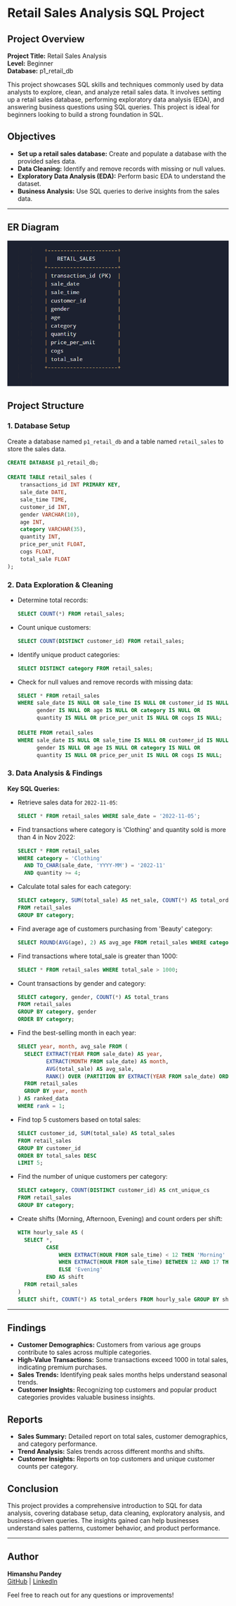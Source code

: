 # Retail Sales Analysis SQL Project

## Project Overview

**Project Title:** Retail Sales Analysis  
**Level:** Beginner  
**Database:** p1_retail_db  

This project showcases SQL skills and techniques commonly used by data analysts to explore, clean, and analyze retail sales data. It involves setting up a retail sales database, performing exploratory data analysis (EDA), and answering business questions using SQL queries. This project is ideal for beginners looking to build a strong foundation in SQL.

## Objectives
- **Set up a retail sales database:** Create and populate a database with the provided sales data.
- **Data Cleaning:** Identify and remove records with missing or null values.
- **Exploratory Data Analysis (EDA):** Perform basic EDA to understand the dataset.
- **Business Analysis:** Use SQL queries to derive insights from the sales data.

---
## ER Diagram 
 ![Retail Sales ER Diagram](https://github.com/Himanshu20752005/SQL-Data-Analyst-Journey-/blob/main/Project1%20--%20Retail%20Sales/ER_Diagram.png)

## Project Structure

### 1. Database Setup

Create a database named `p1_retail_db` and a table named `retail_sales` to store the sales data.

```sql
CREATE DATABASE p1_retail_db;

CREATE TABLE retail_sales (
    transactions_id INT PRIMARY KEY,
    sale_date DATE,    
    sale_time TIME,
    customer_id INT,    
    gender VARCHAR(10),
    age INT,
    category VARCHAR(35),
    quantity INT,
    price_per_unit FLOAT,    
    cogs FLOAT,
    total_sale FLOAT
);
```

### 2. Data Exploration & Cleaning

- Determine total records:
  ```sql
  SELECT COUNT(*) FROM retail_sales;
  ```
- Count unique customers:
  ```sql
  SELECT COUNT(DISTINCT customer_id) FROM retail_sales;
  ```
- Identify unique product categories:
  ```sql
  SELECT DISTINCT category FROM retail_sales;
  ```
- Check for null values and remove records with missing data:
  ```sql
  SELECT * FROM retail_sales
  WHERE sale_date IS NULL OR sale_time IS NULL OR customer_id IS NULL OR 
        gender IS NULL OR age IS NULL OR category IS NULL OR 
        quantity IS NULL OR price_per_unit IS NULL OR cogs IS NULL;
  
  DELETE FROM retail_sales
  WHERE sale_date IS NULL OR sale_time IS NULL OR customer_id IS NULL OR 
        gender IS NULL OR age IS NULL OR category IS NULL OR 
        quantity IS NULL OR price_per_unit IS NULL OR cogs IS NULL;
  ```

### 3. Data Analysis & Findings

**Key SQL Queries:**

- Retrieve sales data for `2022-11-05`:
  ```sql
  SELECT * FROM retail_sales WHERE sale_date = '2022-11-05';
  ```
- Find transactions where category is 'Clothing' and quantity sold is more than 4 in Nov 2022:
  ```sql
  SELECT * FROM retail_sales
  WHERE category = 'Clothing'
    AND TO_CHAR(sale_date, 'YYYY-MM') = '2022-11'
    AND quantity >= 4;
  ```
- Calculate total sales for each category:
  ```sql
  SELECT category, SUM(total_sale) AS net_sale, COUNT(*) AS total_orders
  FROM retail_sales
  GROUP BY category;
  ```
- Find average age of customers purchasing from 'Beauty' category:
  ```sql
  SELECT ROUND(AVG(age), 2) AS avg_age FROM retail_sales WHERE category = 'Beauty';
  ```
- Find transactions where total_sale is greater than 1000:
  ```sql
  SELECT * FROM retail_sales WHERE total_sale > 1000;
  ```
- Count transactions by gender and category:
  ```sql
  SELECT category, gender, COUNT(*) AS total_trans
  FROM retail_sales
  GROUP BY category, gender
  ORDER BY category;
  ```
- Find the best-selling month in each year:
  ```sql
  SELECT year, month, avg_sale FROM (
    SELECT EXTRACT(YEAR FROM sale_date) AS year,
           EXTRACT(MONTH FROM sale_date) AS month,
           AVG(total_sale) AS avg_sale,
           RANK() OVER (PARTITION BY EXTRACT(YEAR FROM sale_date) ORDER BY AVG(total_sale) DESC) AS rank
    FROM retail_sales
    GROUP BY year, month
  ) AS ranked_data
  WHERE rank = 1;
  ```
- Find top 5 customers based on total sales:
  ```sql
  SELECT customer_id, SUM(total_sale) AS total_sales
  FROM retail_sales
  GROUP BY customer_id
  ORDER BY total_sales DESC
  LIMIT 5;
  ```
- Find the number of unique customers per category:
  ```sql
  SELECT category, COUNT(DISTINCT customer_id) AS cnt_unique_cs
  FROM retail_sales
  GROUP BY category;
  ```
- Create shifts (Morning, Afternoon, Evening) and count orders per shift:
  ```sql
  WITH hourly_sale AS (
    SELECT *,
           CASE
               WHEN EXTRACT(HOUR FROM sale_time) < 12 THEN 'Morning'
               WHEN EXTRACT(HOUR FROM sale_time) BETWEEN 12 AND 17 THEN 'Afternoon'
               ELSE 'Evening'
           END AS shift
    FROM retail_sales
  )
  SELECT shift, COUNT(*) AS total_orders FROM hourly_sale GROUP BY shift;
  ```

---

## Findings
- **Customer Demographics:** Customers from various age groups contribute to sales across multiple categories.
- **High-Value Transactions:** Some transactions exceed 1000 in total sales, indicating premium purchases.
- **Sales Trends:** Identifying peak sales months helps understand seasonal trends.
- **Customer Insights:** Recognizing top customers and popular product categories provides valuable business insights.

## Reports
- **Sales Summary:** Detailed report on total sales, customer demographics, and category performance.
- **Trend Analysis:** Sales trends across different months and shifts.
- **Customer Insights:** Reports on top customers and unique customer counts per category.

## Conclusion
This project provides a comprehensive introduction to SQL for data analysis, covering database setup, data cleaning, exploratory analysis, and business-driven queries. The insights gained can help businesses understand sales patterns, customer behavior, and product performance.

---

## Author
**Himanshu Pandey**  
[GitHub](https://github.com/Himanshu20752005) | [LinkedIn](https://linkedin.com/in/himanshu-pandey-9419a9276)  

Feel free to reach out for any questions or improvements!

